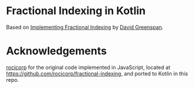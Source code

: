 # Fractional Indexing in Kotlin

Based on [Implementing Fractional Indexing](https://observablehq.com/@dgreensp/implementing-fractional-indexing) by [David Greenspan](https://github.com/dgreensp).

# Acknowledgements

[rocicorp](https://github.com/rocicorp) for the original code implemented in JavaScript, located at https://github.com/rocicorp/fractional-indexing, and ported to Kotlin in this repo.
